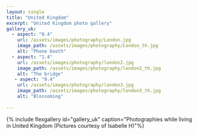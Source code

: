 ```yaml
---
layout: single
title: "United Kingdom"
excerpt: "United Kingdom photo gallery"
gallery_uk:
  - aspect: "0.4"
    url: /assets/images/photography/London.jpg
    image_path: /assets/images/photography/London_th.jpg
    alt: "Phone booth"
  - aspect: "1.4"
    url: /assets/images/photography/london2.jpg
    image_path: /assets/images/photography/london2_th.jpg
    alt: "The bridge"
   - aspect: "0.4"
    url: /assets/images/photography/london3.jpg
    image_path: /assets/images/photography/london3_th.jpg
    alt: "Blossoming"
    
---
```


{% include flexgallery id="gallery_uk" caption="Photographies while living in United Kingdom (Pictures courtesy of Isabelle H)"%}



